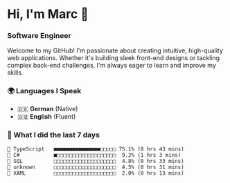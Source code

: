 # Hi, I'm Marc 👋 
### Software Engineer

Welcome to my GitHub! I'm passionate about creating intuitive, high-quality web applications. Whether it's building sleek front-end designs or tackling complex back-end challenges, I'm always eager to learn and improve my skills.  

### 🌍 Languages I Speak  
- 🇩🇪 **German** (Native)  
- 🇬🇧 **English** (Fluent)

### 🤯 What I did the last 7 days

```
🔷 TypeScript   ■■■■■■■■■■■■■■■□□□□□ 75.1% (8 hrs 43 mins)
🔷 C#           ■□□□□□□□□□□□□□□□□□□□  9.2% (1 hrs 3 mins)
📄 SQL          □□□□□□□□□□□□□□□□□□□□  4.8% (0 hrs 33 mins)
📄 unknown      □□□□□□□□□□□□□□□□□□□□  4.5% (0 hrs 31 mins)
📄 XAML         □□□□□□□□□□□□□□□□□□□□  2.0% (0 hrs 13 mins)
```